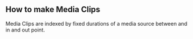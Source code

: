 ## How to make Media Clips

Media Clips are indexed by fixed durations of a media source between and in and out point.


